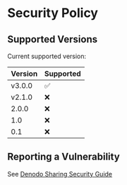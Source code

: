 # Security Policy

## Supported Versions

Current supported version:

| Version | Supported          |
| ------- | ------------------ |
| v3.0.0   | :white_check_mark: |
| v2.1.0   | :x:                |
| 2.0.0   | :x:                |
| 1.0   | :x:                |
| 0.1   | :x:                |


## Reporting a Vulnerability

See [Denodo Sharing Security Guide](https://community.denodo.com/sharing/contributing-security-guide)